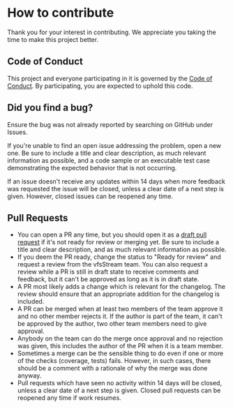 # How to contribute

Thank you for your interest in contributing. We appreciate you taking the time to make this project better.

## Code of Conduct

This project and everyone participating in it is governed by the [Code of Conduct](https://github.com/bovigo/vfsStream/blob/master/CODE_OF_CONDUCT.md). By participating, you are expected to uphold this code.

## Did you find a bug?

Ensure the bug was not already reported by searching on GitHub under Issues.

If you're unable to find an open issue addressing the problem, open a new one. Be sure to include a title and clear description, as much relevant information as possible, and a code sample or an executable test case demonstrating the expected behavior that is not occurring.

If an issue doesn't receive any updates within 14 days when more feedback was requested the issue will be closed, unless a clear date of a next step is given. However, closed issues can be reopened any time.

## Pull Requests

* You can open a PR any time, but you should open it as a [draft pull request](https://github.blog/2019-02-14-introducing-draft-pull-requests/) if it's not ready for review or merging yet. Be sure to include a title and clear description, and as much relevant information as possible.
* If you deem the PR ready, change the status to "Ready for review" and request a review from the vfsStream team. You can also request a review while a PR is still in draft state to receive comments and feedback, but it can't be approved as long as it is in draft state.
* A PR most likely adds a change which is relevant for the changelog. The review should ensure that an appropriate addition for the changelog is included.
* A PR can be merged when at least two members of the team approve it and no other member rejects it. If the author is part of the team, it can't be approved by the author, two other team members need to give approval.
* Anybody on the team can do the merge once approval and no rejection was given, this includes the author of the PR when it is a team member.
* Sometimes a merge can be the sensible thing to do even if one or more of the checks (coverage, tests) fails. However, in such cases, there should be a comment with a rationale of why the merge was done anyway.
* Pull requests which have seen no activity within 14 days will be closed, unless a clear date of a next step is given. Closed pull requests can be reopened any time if work resumes.

